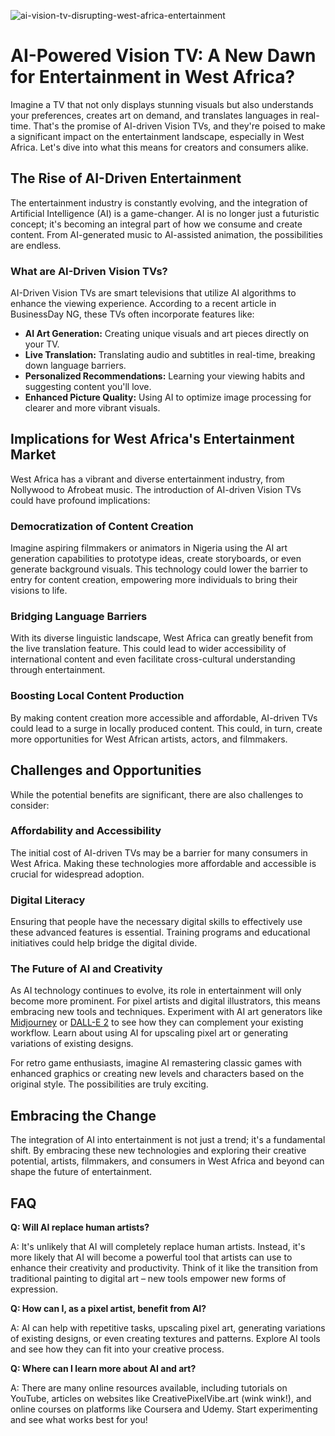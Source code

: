![ai-vision-tv-disrupting-west-africa-entertainment](https://images.pexels.com/photos/8107857/pexels-photo-8107857.jpeg?auto=compress&cs=tinysrgb&fit=crop&h=627&w=1200)

# AI-Powered Vision TV: A New Dawn for Entertainment in West Africa?

Imagine a TV that not only displays stunning visuals but also understands your preferences, creates art on demand, and translates languages in real-time. That's the promise of AI-driven Vision TVs, and they're poised to make a significant impact on the entertainment landscape, especially in West Africa. Let's dive into what this means for creators and consumers alike.

## The Rise of AI-Driven Entertainment

The entertainment industry is constantly evolving, and the integration of Artificial Intelligence (AI) is a game-changer. AI is no longer just a futuristic concept; it's becoming an integral part of how we consume and create content. From AI-generated music to AI-assisted animation, the possibilities are endless.

### What are AI-Driven Vision TVs?

AI-Driven Vision TVs are smart televisions that utilize AI algorithms to enhance the viewing experience. According to a recent article in BusinessDay NG, these TVs often incorporate features like:

*   **AI Art Generation:** Creating unique visuals and art pieces directly on your TV.
*   **Live Translation:** Translating audio and subtitles in real-time, breaking down language barriers.
*   **Personalized Recommendations:** Learning your viewing habits and suggesting content you'll love.
*   **Enhanced Picture Quality:** Using AI to optimize image processing for clearer and more vibrant visuals.

## Implications for West Africa's Entertainment Market

West Africa has a vibrant and diverse entertainment industry, from Nollywood to Afrobeat music. The introduction of AI-driven Vision TVs could have profound implications:

### Democratization of Content Creation

Imagine aspiring filmmakers or animators in Nigeria using the AI art generation capabilities to prototype ideas, create storyboards, or even generate background visuals. This technology could lower the barrier to entry for content creation, empowering more individuals to bring their visions to life.

### Bridging Language Barriers

With its diverse linguistic landscape, West Africa can greatly benefit from the live translation feature. This could lead to wider accessibility of international content and even facilitate cross-cultural understanding through entertainment.

### Boosting Local Content Production

By making content creation more accessible and affordable, AI-driven TVs could lead to a surge in locally produced content. This could, in turn, create more opportunities for West African artists, actors, and filmmakers.

## Challenges and Opportunities

While the potential benefits are significant, there are also challenges to consider:

### Affordability and Accessibility

The initial cost of AI-driven TVs may be a barrier for many consumers in West Africa. Making these technologies more affordable and accessible is crucial for widespread adoption.

### Digital Literacy

Ensuring that people have the necessary digital skills to effectively use these advanced features is essential. Training programs and educational initiatives could help bridge the digital divide.

### The Future of AI and Creativity

As AI technology continues to evolve, its role in entertainment will only become more prominent. For pixel artists and digital illustrators, this means embracing new tools and techniques. Experiment with AI art generators like [Midjourney](https://www.midjourney.com/) or [DALL-E 2](https://openai.com/dall-e-2/) to see how they can complement your existing workflow. Learn about using AI for upscaling pixel art or generating variations of existing designs.

For retro game enthusiasts, imagine AI remastering classic games with enhanced graphics or creating new levels and characters based on the original style. The possibilities are truly exciting.

## Embracing the Change

The integration of AI into entertainment is not just a trend; it's a fundamental shift. By embracing these new technologies and exploring their creative potential, artists, filmmakers, and consumers in West Africa and beyond can shape the future of entertainment.

## FAQ

**Q: Will AI replace human artists?**

A: It's unlikely that AI will completely replace human artists. Instead, it's more likely that AI will become a powerful tool that artists can use to enhance their creativity and productivity. Think of it like the transition from traditional painting to digital art – new tools empower new forms of expression.

**Q: How can I, as a pixel artist, benefit from AI?**

A: AI can help with repetitive tasks, upscaling pixel art, generating variations of existing designs, or even creating textures and patterns. Explore AI tools and see how they can fit into your creative process.

**Q: Where can I learn more about AI and art?**

A: There are many online resources available, including tutorials on YouTube, articles on websites like CreativePixelVibe.art (wink wink!), and online courses on platforms like Coursera and Udemy. Start experimenting and see what works best for you!
